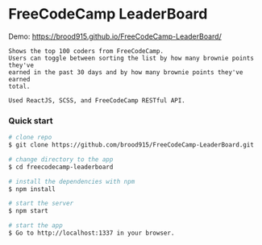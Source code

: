 # FreeCodeCamp LeaderBoard

Demo: https://brood915.github.io/FreeCodeCamp-LeaderBoard/
```
Shows the top 100 coders from FreeCodeCamp. 
Users can toggle between sorting the list by how many brownie points they've 
earned in the past 30 days and by how many brownie points they've earned 
total.

Used ReactJS, SCSS, and FreeCodeCamp RESTful API.
```


### Quick start
```bash
# clone repo
$ git clone https://github.com/brood915/FreeCodeCamp-LeaderBoard.git

# change directory to the app
$ cd freecodecamp-leaderboard

# install the dependencies with npm
$ npm install

# start the server
$ npm start

# start the app
$ Go to http://localhost:1337 in your browser.
```
